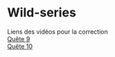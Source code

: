 # Wild-series
Liens des vidéos pour la correction     
[Quête 9](https://www.loom.com/share/d6f3723ee9f64931a7c39a9422aa6dba)    
[Quête 10](https://www.loom.com/share/6f54cac55c18410db688c1658b7a293a)
